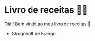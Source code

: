# Livro de receitas :man_cook:

Olá ! Bem vindo ao meu livro de receitas :wave:



- Strogonoff de Frango

